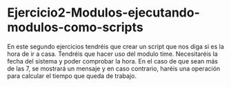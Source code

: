 # Ejercicio2-Modulos-ejecutando-modulos-como-scripts
En este segundo ejercicios tendréis que crear un script que nos diga si es la hora de ir a casa. Tendréis que hacer uso del modulo time. Necesitaréis la fecha del sistema y poder comprobar la hora.  En el caso de que sean más de las 7, se mostrará un mensaje y en caso contrario, haréis una operación para calcular el tiempo que queda de trabajo.
